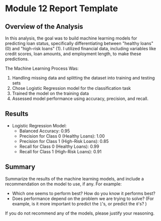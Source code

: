 # Module 12 Report Template

## Overview of the Analysis

In this analysis, the goal was to build machine learning models for predicting loan status, specifically differentiating between "healthy loans" (0) and "high-risk loans" (1). I utilized financial data, including variables like credit scores, loan amounts, and employment length, to make these predictions.

The Machine Learning Process Was:
1. Handling missing data and splitting the dataset into training and testing sets
2. Chose Logistic Regression model for the classification task
3. Trained the model on the training data
4. Assessed model performance using accuracy, precision, and recall.

## Results

* Logistic Regression Model:
  * Balanced Accuracy: 0.95
  * Precision for Class 0 (Healthy Loans): 1.00
  * Precision for Class 1 (High-Risk Loans): 0.85
  * Recall for Class 0 (Healthy Loans): 0.99
  * Recall for Class 1 (High-Risk Loans): 0.91



## Summary

Summarize the results of the machine learning models, and include a recommendation on the model to use, if any. For example:
* Which one seems to perform best? How do you know it performs best?
* Does performance depend on the problem we are trying to solve? (For example, is it more important to predict the `1`'s, or predict the `0`'s? )

If you do not recommend any of the models, please justify your reasoning.
